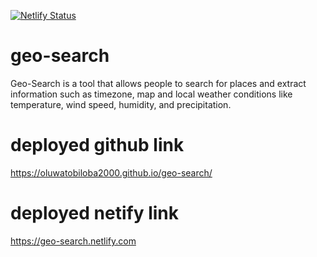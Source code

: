 [![Netlify Status](https://api.netlify.com/api/v1/badges/5817262a-1705-444f-b094-5cb5de6370cd/deploy-status)](https://app.netlify.com/sites/geo-search/deploys)

# geo-search
Geo-Search is a tool that allows people to search for places and extract information such as timezone, map and local weather conditions like temperature, wind speed, humidity, and precipitation.
# deployed github link
https://oluwatobiloba2000.github.io/geo-search/
# deployed netify link
https://geo-search.netlify.com
